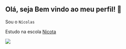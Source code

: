 ## Olá, seja Bem vindo ao meu perfil! 👋

Sou o `Nícolas`

Estudo na escola [Nicota](instagram/escola.donanicota)

![](https://media.tenor.com/ev8UUqNOIm0AAAAi/snoop-dogg-dance.gif)
